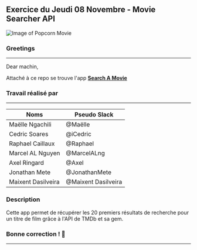 ## Exercice du Jeudi 08 Novembre - Movie Searcher API

![Image of Popcorn Movie](http://southernutahlive.com/videos/data/v/i/f/t/15330_images/movie_day.png)

### Greetings
--------------------------------------------------
Dear machin,

Attaché à ce repo se trouve l'app <strong>[Search A Movie](https://search-a-movie.herokuapp.com/)</strong>


### Travail réalisé par
--------------------------------------------------
Noms | Pseudo Slack
------------ | -------------
Maëlle Ngachili|@Maëlle
Cedric Soares|@iCedric
Raphael Caillaux|@Raphael
Marcel AL Nguyen|@MarcelALng
Axel Ringard|@Axel
Jonathan Mete |@JonathanMete
Maixent Dasilveira |@Maixent Dasilveira


### Description

Cette app permet de récupérer les 20 premiers résultats de recherche pour un titre de film grâce à l'API de TMDb et sa gem.

### Bonne correction ! :poop:
--------------------------------------------------
